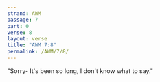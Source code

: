 ```yaml
---
strand: AWM
passage: 7
part: 0
verse: 8
layout: verse
title: "AWM 7:8"
permalink: /AWM/7/8/
---
```

"Sorry- It's been so long, I don't know what to say."
